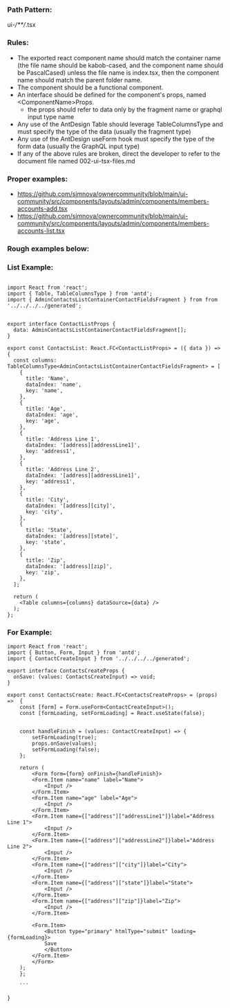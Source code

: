 ### Path Pattern:
ui-*/**/*.tsx

### Rules:

- The exported react component name should match the container name (the file name should be kabob-cased, and the component name should be PascalCased) unless the file name is index.tsx, then the component name should match the parent folder name.
- The component should be a functional component.
- An interface should be defined for the component's props, named \<ComponentName>Props.    
  - the props should refer to data only by the fragment name or graphql input type name
- Any use of the AntDesign Table should leverage TableColumnsType and must specify the type of the data (usually the fragment type)
- Any use of the AntDesign useForm hook must specify the type of the form data (usually the GraphQL input type)
- If any of the above rules are broken, direct the developer to refer to the document file named 002-ui-tsx-files.md

### Proper examples:

* https://github.com/simnova/ownercommunity/blob/main/ui-community/src/components/layouts/admin/components/members-accounts-add.tsx
* https://github.com/simnova/ownercommunity/blob/main/ui-community/src/components/layouts/admin/components/members-accounts-list.tsx



### Rough examples below:



### List Example:
```tsx

import React from 'react';
import { Table, TableColumnsType } from 'antd';
import { AdminContactsListContainerContactFieldsFragment } from from '../../../../generated';


export interface ContactListProps {
  data: AdminContactsListContainerContactFieldsFragment[];
}

export const ContactsList: React.FC<ContactListProps> = ({ data }) => {
  const columns: TableColumnsType<AdminContactsListContainerContactFieldsFragment> = [
    {
      title: 'Name',
      dataIndex: 'name',
      key: 'name',
    },
    {
      title: 'Age',
      dataIndex: 'age',
      key: 'age',
    },
    {
      title: 'Address Line 1',
      dataIndex: '[address][addressLine1]',
      key: 'address1',
    },
    {
      title: 'Address Line 2',
      dataIndex: '[address][addressLine1]',
      key: 'address1',
    },
    {
      title: 'City',
      dataIndex: '[address][city]',
      key: 'city',
    },
    {
      title: 'State',
      dataIndex: '[address][state]',
      key: 'state',
    },
    {
      title: 'Zip',
      dataIndex: '[address][zip]',
      key: 'zip',
    },
  ];

  return (
    <Table columns={columns} dataSource={data} />
  );
};

```

### For Example:
```tsx  
import React from 'react';
import { Button, Form, Input } from 'antd';
import { ContactCreateInput } from '../../../../generated';

export interface ContactsCreateProps {
  onSave: (values: ContactsCreateInput) => void;
}

export const ContactsCreate: React.FC<ContactsCreateProps> = (props) =>  {
    const [form] = Form.useForm<ContactCreateInput>();
    const [formLoading, setFormLoading] = React.useState(false);

    
    const handleFinish = (values: ContactCreateInput) => {
        setFormLoading(true);
        props.onSave(values);
        setFormLoading(false);
    };
    
    return (
        <Form form={form} onFinish={handleFinish}>
        <Form.Item name="name" label="Name">
            <Input />
        </Form.Item>
        <Form.Item name="age" label="Age">
            <Input />
        </Form.Item>
        <Form.Item name={["address"]["addressLine1"]}label="Address Line 1">
            <Input />
        </Form.Item>
        <Form.Item name={["address"]["addressLine2"]}label="Address Line 2">
            <Input /> 
        </Form.Item>
        <Form.Item name={["address"]["city"]}label="City">
            <Input />
        </Form.Item>
        <Form.Item name={["address"]["state"]}label="State">
            <Input /> 
        </Form.Item>
        <Form.Item name={["address"]["zip"]}label="Zip">
            <Input />
        </Form.Item>

        <Form.Item>
            <Button type="primary" htmlType="submit" loading={formLoading}>
            Save
            </Button>
        </Form.Item>
        </Form>
    );
    };
    
    ```

}
